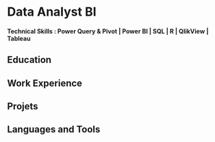 # Data Analyst BI

#### Technical Skills : Power Query & Pivot | Power BI | SQL | R | QlikView | Tableau 

## Education

## Work Experience

## Projets 

## Languages and Tools

